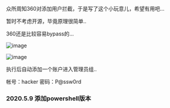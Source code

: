 
众所周知360对添加用户拦截，于是写了这个小玩意儿，希望有用吧...

暂时不考虑开源，毕竟原理很简单..

360还是比较容易bypass的...

![image](https://github.com/lengjibo/RedTeamTools/blob/master/windows/bypass360%E5%8A%A0%E7%94%A8%E6%88%B7/360.png)


![image](https://github.com/lengjibo/RedTeamTools/blob/master/windows/bypass360%E5%8A%A0%E7%94%A8%E6%88%B7/3602.png)

执行后自动添加一个账户进入管理员组..

帐号：hacker
密码：P@ssw0rd


### 2020.5.9 添加powershell版本
